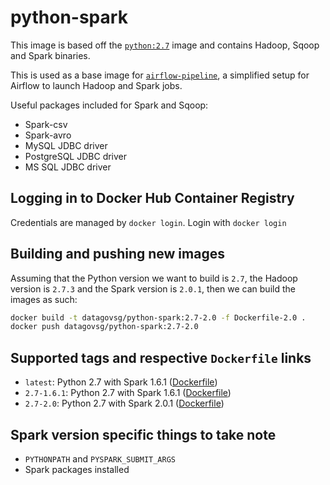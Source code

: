 # python-spark

This image is based off the [`python:2.7`](https://hub.docker.com/_/python/) image and
contains Hadoop, Sqoop and Spark binaries.

This is used as a base image for [`airflow-pipeline`](https://github.com/datagovsg/airflow-pipeline), a simplified setup for Airflow to launch Hadoop and Spark jobs.

Useful packages included for Spark and Sqoop:
- Spark-csv
- Spark-avro
- MySQL JDBC driver
- PostgreSQL JDBC driver
- MS SQL JDBC driver

## Logging in to Docker Hub Container Registry
Credentials are managed by `docker login`. Login with `docker login`

## Building and pushing new images
Assuming that the Python version we want to build is `2.7`, the Hadoop version is `2.7.3` and the Spark version is `2.0.1`, then we can build the images as such:

```bash
docker build -t datagovsg/python-spark:2.7-2.0 -f Dockerfile-2.0 .
docker push datagovsg/python-spark:2.7-2.0
```

## Supported tags and respective `Dockerfile` links

- `latest`: Python 2.7 with Spark 1.6.1 ([Dockerfile](Dockerfile))
- `2.7-1.6.1`: Python 2.7 with Spark 1.6.1 ([Dockerfile](Dockerfile))
- `2.7-2.0`: Python 2.7 with Spark 2.0.1 ([Dockerfile](Dockerfile))

## Spark version specific things to take note
- `PYTHONPATH` and `PYSPARK_SUBMIT_ARGS`
- Spark packages installed
